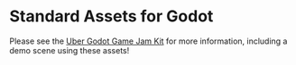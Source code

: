 # Standard Assets for Godot

Please see the [Uber Godot Game Jam Kit](https://github.com/sci-comp/UberGodotGameJamKit) for more information, including a demo scene using these assets!
